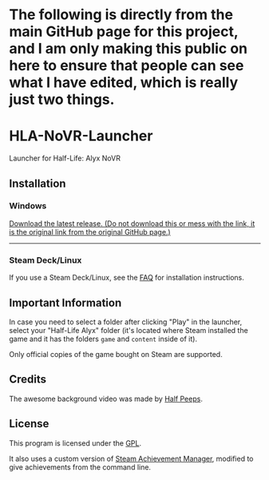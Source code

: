 # The following is directly from the main GitHub page for this project, and I am only making this public on here to ensure that people can see what I have edited, which is really just two things.

# HLA-NoVR-Launcher
Launcher for Half-Life: Alyx NoVR

## Installation

### Windows
[Download the latest release. (Do not download this or mess with the link, it is the original link from the original GitHub page.)](https://github.com/HLANoVR/HLA-NoVR-Launcher/releases/latest/download/HLA-NoVR-Launcher.exe)

---

### Steam Deck/Linux

If you use a Steam Deck/Linux, see the [FAQ](https://docs.google.com/document/d/1mlDz24iE1r4Lf16y5N9I37ZIvm4V0ie2Sxg1GBlcs10) for installation instructions.

## Important Information

In case you need to select a folder after clicking "Play" in the launcher, select your "Half-Life Alyx" folder (it's located where Steam installed the game and it has the folders `game` and `content` inside of it).

Only official copies of the game bought on Steam are supported.

## Credits
The awesome background video was made by [Half Peeps](https://www.youtube.com/@HALFPEEPS).

## License
This program is licensed under the [GPL](LICENSE).

It also uses a custom version of [Steam Achievement Manager](https://github.com/gibbed/SteamAchievementManager), modified to give achievements from the command line.
